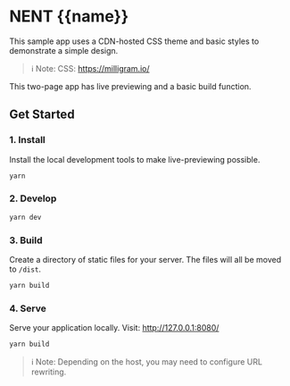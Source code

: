 # NENT {{name}}

This sample app uses a CDN-hosted CSS theme and basic styles to demonstrate a simple design. 

> ℹ️ Note: CSS: https://milligram.io/

This two-page app has live previewing and a basic build function.

## Get Started

### 1. Install 
Install the local development tools to make live-previewing possible.

```bash
yarn
```

### 2. Develop

```bash
yarn dev
```

### 3. Build

Create a directory of static files for your server. The files will all be moved to `/dist`.

```bash
yarn build
```

### 4. Serve
Serve your application locally. Visit: http://127.0.0.1:8080/

```bash
yarn build
```

> ℹ️ Note: Depending on the host, you may need to configure URL rewriting.